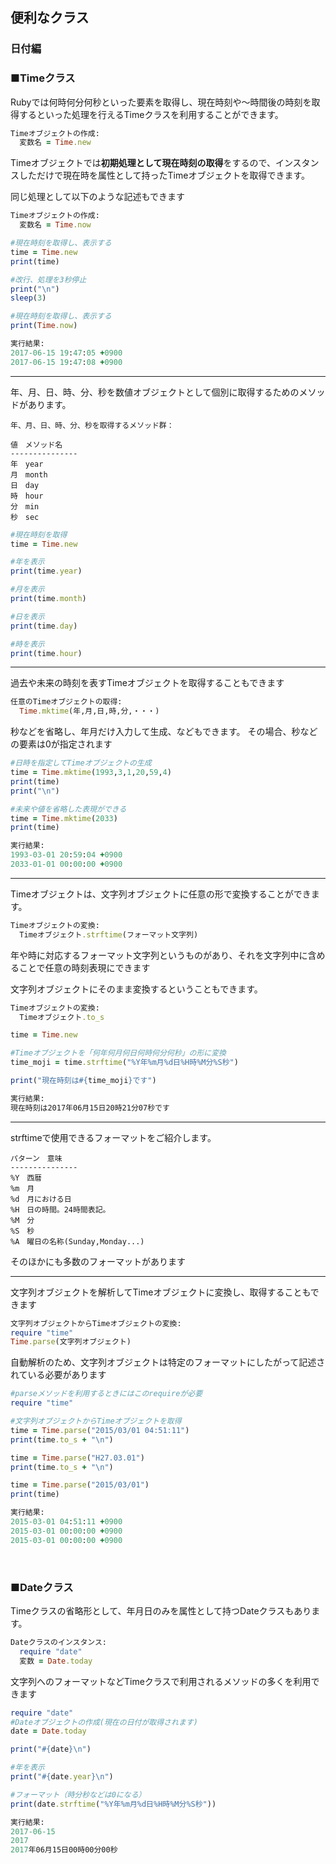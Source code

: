 ## 便利なクラス
### 日付編

### ■Timeクラス

Rubyでは何時何分何秒といった要素を取得し、現在時刻や～時間後の時刻を取得するといった処理を行えるTimeクラスを利用することができます。

``` Ruby
Timeオブジェクトの作成:
  変数名 = Time.new
```

Timeオブジェクトでは**初期処理として現在時刻の取得**をするので、インスタンスしただけで現在時を属性として持ったTimeオブジェクトを取得できます。

同じ処理として以下のような記述もできます

``` Ruby
Timeオブジェクトの作成:
  変数名 = Time.now
```

``` Ruby
#現在時刻を取得し、表示する
time = Time.new
print(time)

#改行、処理を3秒停止
print("\n")
sleep(3)

#現在時刻を取得し、表示する
print(Time.now)
```

``` Ruby
実行結果:
2017-06-15 19:47:05 +0900
2017-06-15 19:47:08 +0900
```
---

年、月、日、時、分、秒を数値オブジェクトとして個別に取得するためのメソッドがあります。


``` Text
年、月、日、時、分、秒を取得するメソッド群：

値　メソッド名
---------------
年　year
月　month
日　day
時　hour
分　min
秒　sec
```

``` Ruby
#現在時刻を取得
time = Time.new

#年を表示
print(time.year)

#月を表示
print(time.month)

#日を表示
print(time.day)

#時を表示
print(time.hour)
```

---

過去や未来の時刻を表すTimeオブジェクトを取得することもできます

``` Ruby
任意のTimeオブジェクトの取得:
  Time.mktime(年,月,日,時,分,・・・)
```

秒などを省略し、年月だけ入力して生成、などもできます。
その場合、秒などの要素は0が指定されます

``` Ruby
#日時を指定してTimeオブジェクトの生成
time = Time.mktime(1993,3,1,20,59,4)
print(time)
print("\n")

#未来や値を省略した表現ができる
time = Time.mktime(2033)
print(time)
```

``` Ruby
実行結果:
1993-03-01 20:59:04 +0900
2033-01-01 00:00:00 +0900
```

---

Timeオブジェクトは、文字列オブジェクトに任意の形で変換することができます。


``` Ruby
Timeオブジェクトの変換:
  Timeオブジェクト.strftime(フォーマット文字列)
```

年や時に対応するフォーマット文字列というものがあり、それを文字列中に含めることで任意の時刻表現にできます

文字列オブジェクトにそのまま変換するということもできます。

``` Ruby
Timeオブジェクトの変換:
  Timeオブジェクト.to_s
```

``` Ruby
time = Time.new

#Timeオブジェクトを「何年何月何日何時何分何秒」の形に変換
time_moji = time.strftime("%Y年%m月%d日%H時%M分%S秒")

print("現在時刻は#{time_moji}です")
```

``` Ruby
実行結果:
現在時刻は2017年06月15日20時21分07秒です
```
---

strftimeで使用できるフォーマットをご紹介します。

``` Text
パターン　意味
---------------
%Y　西暦
%m　月
%d　月における日
%H　日の時間。24時間表記。
%M　分
%S　秒
%A　曜日の名称(Sunday,Monday...)
```

そのほかにも多数のフォーマットがあります

---
文字列オブジェクトを解析してTimeオブジェクトに変換し、取得することもできます

``` Ruby
文字列オブジェクトからTimeオブジェクトの変換:
require "time"
Time.parse(文字列オブジェクト)
```

自動解析のため、文字列オブジェクトは特定のフォーマットにしたがって記述されている必要があります

``` Ruby
#parseメソッドを利用するときにはこのrequireが必要
require "time"

#文字列オブジェクトからTimeオブジェクトを取得
time = Time.parse("2015/03/01 04:51:11")
print(time.to_s + "\n")

time = Time.parse("H27.03.01")
print(time.to_s + "\n")

time = Time.parse("2015/03/01")
print(time)
```

``` Ruby
実行結果:
2015-03-01 04:51:11 +0900
2015-03-01 00:00:00 +0900
2015-03-01 00:00:00 +0900
```

&nbsp;

### ■Dateクラス

Timeクラスの省略形として、年月日のみを属性として持つDateクラスもあります。

``` Ruby
Dateクラスのインスタンス:
  require "date"
  変数 = Date.today
```

文字列へのフォーマットなどTimeクラスで利用されるメソッドの多くを利用できます

``` Ruby
require "date"
#Dateオブジェクトの作成(現在の日付が取得されます)
date = Date.today

print("#{date}\n")

#年を表示
print("#{date.year}\n")

#フォーマット（時分秒などは0になる）
print(date.strftime("%Y年%m月%d日%H時%M分%S秒"))
```

``` Ruby
実行結果:
2017-06-15
2017
2017年06月15日00時00分00秒
```
